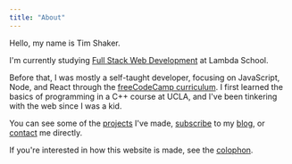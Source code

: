 ```yaml
---
title: "About"
---
```


Hello, my name is Tim Shaker.

I'm currently studying [Full Stack Web Development](https://learn.lambdaschool.com/course/cs-fsw) at Lambda School.

Before that, I was mostly a self-taught developer, focusing on JavaScript, Node, and React through the [freeCodeCamp curriculum](https://www.freecodecamp.org/tmshkr). I first learned the basics of programming in a C++ course at UCLA, and I've been tinkering with the web since I was a kid.

You can see some of the [projects](/projects/) I've made, [subscribe](/blog/subscribe) to my [blog](/blog/), or [contact](/contact/) me directly.

If you're interested in how this website is made, see the [colophon](/colophon/).